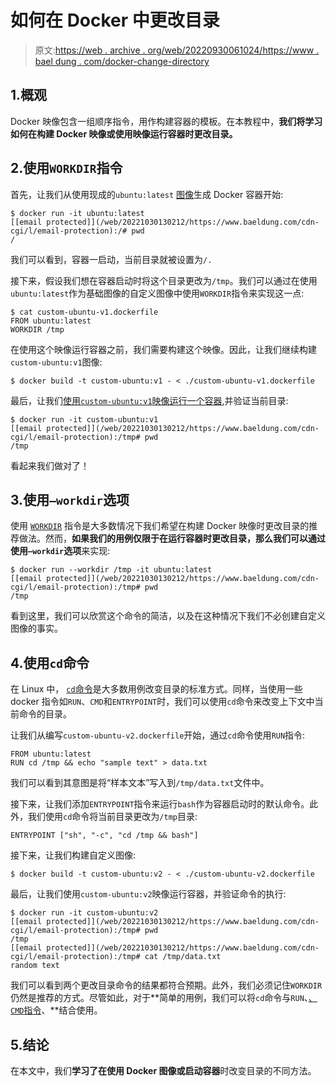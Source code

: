 # 如何在 Docker 中更改目录

> 原文:[https://web . archive . org/web/20220930061024/https://www . bael dung . com/docker-change-directory](https://web.archive.org/web/20220930061024/https://www.baeldung.com/docker-change-directory)

## 1.概观

Docker 映像包含一组顺序指令，用作构建容器的模板。在本教程中，**我们将学习如何在构建 Docker 映像或使用映像运行容器时更改目录。**

## 2.使用`WORKDIR`指令

首先，让我们从使用现成的`ubuntu:latest` [图像](/web/20221030130212/https://www.baeldung.com/ops/docker-images-vs-containers#docker-images)生成 Docker 容器开始:

```
$ docker run -it ubuntu:latest
[[email protected]](/web/20221030130212/https://www.baeldung.com/cdn-cgi/l/email-protection):/# pwd
/
```

我们可以看到，容器一启动，当前目录就被设置为`/.`

接下来，假设我们想在容器启动时将这个目录更改为`/tmp`。我们可以通过在使用`ubuntu:latest`作为基础图像的自定义图像中使用`WORKDIR`指令来实现这一点:

```
$ cat custom-ubuntu-v1.dockerfile
FROM ubuntu:latest
WORKDIR /tmp
```

在使用这个映像运行容器之前，我们需要构建这个映像。因此，让我们继续构建`custom-ubuntu:v1`图像:

```
$ docker build -t custom-ubuntu:v1 - < ./custom-ubuntu-v1.dockerfile
```

最后，让我们[使用`custom-ubuntu:v1`映像运行一个容器](/web/20221030130212/https://www.baeldung.com/ops/docker-images-vs-containers#running-images),并验证当前目录:

```
$ docker run -it custom-ubuntu:v1
[[email protected]](/web/20221030130212/https://www.baeldung.com/cdn-cgi/l/email-protection):/tmp# pwd
/tmp
```

看起来我们做对了！

## 3.使用`–workdir`选项

使用 [`WORKDIR`](https://web.archive.org/web/20221030130212/https://docs.docker.com/develop/develop-images/dockerfile_best-practices/#workdir) 指令是大多数情况下我们希望在构建 Docker 映像时更改目录的推荐做法。然而，**如果我们的用例仅限于在运行容器时更改目录，那么我们可以通过使用`–workdir`选项**来实现:

```
$ docker run --workdir /tmp -it ubuntu:latest
[[email protected]](/web/20221030130212/https://www.baeldung.com/cdn-cgi/l/email-protection):/tmp# pwd
/tmp
```

看到这里，我们可以欣赏这个命令的简洁，以及在这种情况下我们不必创建自定义图像的事实。

## 4.使用`cd`命令

在 Linux 中， [`cd`命令](/web/20221030130212/https://www.baeldung.com/linux/cd-command-bash-script)是大多数用例改变目录的标准方式。同样，当使用一些 docker 指令如`RUN`、`CMD`和`ENTRYPOINT`时，我们可以使用`cd`命令来改变上下文中当前命令的目录。

让我们从编写`custom-ubuntu-v2.dockerfile`开始，通过`cd`命令使用`RUN`指令:

```
FROM ubuntu:latest
RUN cd /tmp && echo "sample text" > data.txt
```

我们可以看到其意图是将“样本文本”写入到`/tmp/data.txt`文件中。

接下来，让我们添加`ENTRYPOINT`指令来运行`bash`作为容器启动时的默认命令。此外，我们使用`cd`命令将当前目录更改为`/tmp`目录:

```
ENTRYPOINT ["sh", "-c", "cd /tmp && bash"]
```

接下来，让我们构建自定义图像:

```
$ docker build -t custom-ubuntu:v2 - < ./custom-ubuntu-v2.dockerfile
```

最后，让我们使用`custom-ubuntu:v2`映像运行容器，并验证命令的执行:

```
$ docker run -it custom-ubuntu:v2
[[email protected]](/web/20221030130212/https://www.baeldung.com/cdn-cgi/l/email-protection):/tmp# pwd
/tmp
[[email protected]](/web/20221030130212/https://www.baeldung.com/cdn-cgi/l/email-protection):/tmp# cat /tmp/data.txt
random text
```

我们可以看到两个更改目录命令的结果都符合预期。此外，我们必须记住`WORKDIR`仍然是推荐的方式。尽管如此，对于**简单的用例，我们可以将`cd`命令与`RUN`、[、`CMD`指令](/web/20221030130212/https://www.baeldung.com/ops/dockerfile-run-cmd-entrypoint)、**结合使用。

## 5.结论

在本文中，我们**学习了在使用 Docker 图像或启动容器**时改变目录的不同方法。